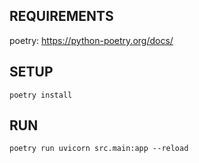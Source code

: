 ## REQUIREMENTS
poetry: https://python-poetry.org/docs/

## SETUP
```poetry install```

## RUN
```poetry run uvicorn src.main:app --reload```